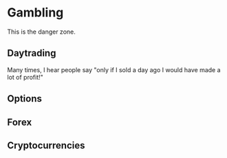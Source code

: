 # Gambling

This is the danger zone.

## Daytrading

Many times, I hear people say "only if I sold a day ago I would have made a lot of profit!"

## Options

## Forex

## Cryptocurrencies